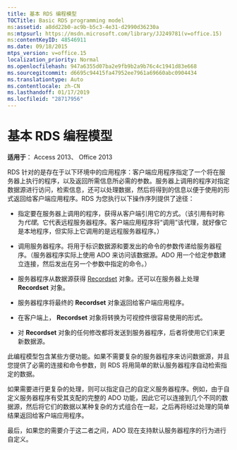 ```yaml
---
title: 基本 RDS 编程模型
TOCTitle: Basic RDS programming model
ms:assetid: a8dd22b0-ac9b-b5c3-4e31-d2990d36230a
ms:mtpsurl: https://msdn.microsoft.com/library/JJ249781(v=office.15)
ms:contentKeyID: 48546911
ms.date: 09/18/2015
mtps_version: v=office.15
localization_priority: Normal
ms.openlocfilehash: 947a6355d07ba2e9fb9b2a9b76c4c1941d83e668
ms.sourcegitcommit: d6695c94415fa47952ee7961a69660abc0904434
ms.translationtype: Auto
ms.contentlocale: zh-CN
ms.lasthandoff: 01/17/2019
ms.locfileid: "28717956"
---
```

# <a name="basic-rds-programming-model"></a>基本 RDS 编程模型

**适用于**： Access 2013、 Office 2013

RDS 针对的是存在于以下环境中的应用程序：客户端应用程序指定了一个将在服务器上执行的程序，以及返回所需信息所必需的参数。服务器上调用的程序对指定数据源进行访问，检索信息，还可以处理数据，然后将得到的信息以便于使用的形式返回给客户端应用程序。RDS 为您执行以下操作序列提供了途径：

- 指定要在服务器上调用的程序，获得从客户端引用它的方式。（该引用有时称为*代理*。它代表远程服务器程序。客户端应用程序将“调用”该代理，就好像它是本地程序，但实际上它调用的是远程服务器程序。）

- 调用服务器程序。将用于标识数据源和要发出的命令的参数传递给服务器程序。（服务器程序实际上使用 ADO 来访问该数据源。ADO 用一个给定参数建立连接，然后发出在另一个参数中指定的命令。）

- 服务器程序从数据源获得 [Recordset](recordset-object-ado.md) 对象。还可以在服务器上处理 **Recordset** 对象。

- 服务器程序将最终的 **Recordset** 对象返回给客户端应用程序。

- 在客户端上， **Recordset** 对象将转换为可视控件很容易使用的形式。

- 对 **Recordset** 对象的任何修改都将发送到服务器程序，后者将使用它们来更新数据源。

此编程模型包含某些方便功能。如果不需要复杂的服务器程序来访问数据源，并且您提供了必需的连接和命令参数，则 RDS 将用简单的默认服务器程序自动检索指定的数据。

如果需要进行更复杂的处理，则可以指定自己的自定义服务器程序。例如，由于自定义服务器程序有受其支配的完整的 ADO 功能，因此它可以连接到几个不同的数据源，然后将它们的数据以某种复杂的方式组合在一起，之后再将经过处理的简单结果返回给客户端应用程序。

最后，如果您的需要介于这二者之间，ADO 现在支持默认服务器程序的行为进行自定义。

